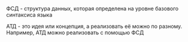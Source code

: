 ФСД - структура данных, которая определена на уровне базового синтаксиса языка

АТД - это идея или концепция, а реализовать её можно по разному. Например, АТД можно реализовать с помощью ФСД